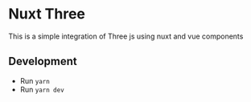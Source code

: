 # Nuxt Three
This is a simple integration of Three js using nuxt and vue components

## Development
- Run `yarn`
- Run `yarn dev`